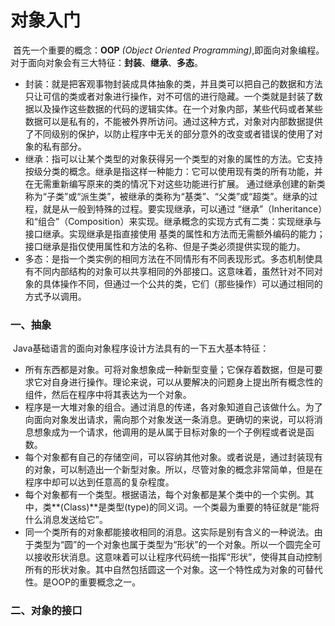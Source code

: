 # 对象入门

​	首先一个重要的概念：**OOP** *(Object Oriented Programming)*,即面向对象编程。对于面向对象会有三大特征：**封装**、**继承**、**多态**。

- 封装：就是把客观事物封装成具体抽象的类，并且类可以把自己的数据和方法只让可信的类或者对象进行操作，对不可信的进行隐藏。一个类就是封装了数据以及操作这些数据的代码的逻辑实体。在一个对象内部，某些代码或者某些数据可以是私有的，不能被外界所访问。通过这种方式，对象对内部数据提供了不同级别的保护，以防止程序中无关的部分意外的改变或者错误的使用了对象的私有部分。
- 继承：指可以让某个类型的对象获得另一个类型的对象的属性的方法。它支持按级分类的概念。继承是指这样一种能力：它可以使用现有类的所有功能，并在无需重新编写原来的类的情况下对这些功能进行扩展。 通过继承创建的新类称为“子类”或“派生类”，被继承的类称为“基类”、“父类”或“超类”。继承的过程，就是从一般到特殊的过程。要实现继承，可以通过 “继承”（Inheritance）和“组合”（Composition）来实现。继承概念的实现方式有二类：实现继承与接口继承。实现继承是指直接使用 基类的属性和方法而无需额外编码的能力；接口继承是指仅使用属性和方法的名称、但是子类必须提供实现的能力。
- 多态：是指一个类实例的相同方法在不同情形有不同表现形式。多态机制使具有不同内部结构的对象可以共享相同的外部接口。这意味着，虽然针对不同对象的具体操作不同，但通过一个公共的类，它们（那些操作）可以通过相同的方式予以调用。

### 一、抽象

​	Java基础语言的面向对象程序设计方法具有的一下五大基本特征：

- 所有东西都是对象。可将对象想象成一种新型变量；它保存着数据，但是可要求它对自身进行操作。理论来说，可以从要解决的问题身上提出所有概念性的组件，然后在程序中将其表达为一个对象。
- 程序是一大堆对象的组合。通过消息的传递，各对象知道自己该做什么。为了向面向对象发出请求，需向那个对象发送一条消息。更确切的来说，可以将消息想象成为一个请求，他调用的是从属于目标对象的一个子例程或者说是函数。
- 每个对象都有自己的存储空间，可以容纳其他对象。或者说是，通过封装现有的对象，可以制造出一个新型对象。所以，尽管对象的概念非常简单，但是在程序中却可以达到任意高的复杂程度。
- 每个对象都有一个类型。根据语法，每个对象都是某个类中的一个实例。其中，类**(Class)**是类型(type)的同义词。一个类最为重要的特征就是“能将什么消息发送给它”。
- 同一个类所有的对象都能接收相同的消息。这实际是别有含义的一种说法。由于类型为“圆”的一个对象也属于类型为“形状”的一个对象。所以一个圆完全可以接收形状消息。这意味着可以让程序代码统一指挥“形状”，使得其自动控制所有的形状对象。其中自然包括圆这一个对象。这一个特性成为对象的可替代性。是OOP的重要概念之一。

### 二、对象的接口



